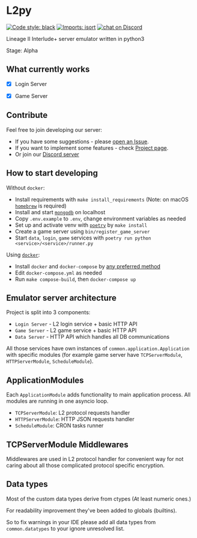 L2py
====

<a href="https://github.com/psf/black"><img alt="Code style: black" src="https://img.shields.io/badge/code%20style-black-000000.svg"></a>
[![Imports: isort](https://img.shields.io/badge/%20imports-isort-%231674b1?style=flat&labelColor=ef8336)](https://pycqa.github.io/isort/)
<a href="https://discord.gg/hgdFQYxtvm"><img src="https://img.shields.io/discord/897633223608250388?logo=discord" alt="chat on Discord"></a>

Lineage II Interlude+ server emulator written in python3

Stage: Alpha


What currently works
--------------------
- [x] Login Server
- [x] Game Server


Contribute
----------

Feel free to join developing our server:
* If you have some suggestions - please [open an Issue](https://github.com/Yurzs/L2py/issues/new/choose).
* If you want to implement some features - check [Project page](https://github.com/Yurzs/L2py/projects/1).
* Or join our [Discord server](https://discord.gg/AwV3yQKR)

How to start developing
-----------------------

Without `docker`:
- Install requirements with `make install_requirements` (Note: on macOS [`homebrew`](https://brew.sh/) is required)
- Install and start [`mongodb`](https://www.mongodb.com/) on localhost
- Copy `.env.example` to `.env`, change environment variables as needed
- Set up and activate venv with [`poetry`](https://python-poetry.org/) by `make install`
- Create a game server using `bin/register_game_server`
- Start `data`, `login`, `game` services with `poetry run python <service>/<service>/runner.py`

Using [`docker`](https://www.docker.com/):
- Install `docker` and `docker-compose` by [any preferred method](https://docs.docker.com/engine/install/)
- Edit `docker-compose.yml` as needed
- Run `make compose-build`, then `docker-compose up`

Emulator server architecture
----------------

Project is split into 3 components:

- `Login Server` - L2 login service + basic HTTP API
- `Game Server` - L2 game service + basic HTTP API
- `Data Server` - HTTP API which handles all DB communications

All those services have own instances of `common.application.Application` 
with specific modules (for example game server have `TCPServerModule`, `HTTPServerModule`, `ScheduleModule`).

ApplicationModules
------------------

Each `ApplicationModule` adds functionality to main application process.
All modules are running in one asyncio loop.

- `TCPServerModule`: L2 protocol requests handler
- `HTTPServerModule`: HTTP JSON requests handler
- `ScheduleModule`: CRON tasks runner

TCPServerModule Middlewares
---------------------------

Middlewares are used in L2 protocol handler for convenient way for not caring
about all those complicated protocol specific encryption.

Data types
----------

Most of the custom data types derive from ctypes (At least numeric ones.)

For readability improvement they've been added to globals (builtins). 

So to fix warnings in your IDE please add all data types from `common.datatypes` 
to your ignore unresolved list.
